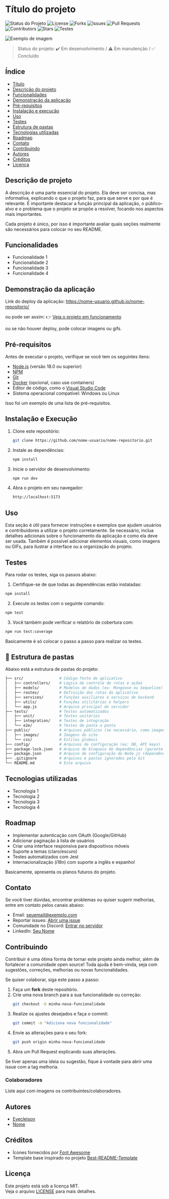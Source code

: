 # Título do projeto

![Status do Projeto](https://img.shields.io/badge/Status-Ativo-green)
![License](https://img.shields.io/github/license/usuário/repositorio.svg)
![Forks](https://img.shields.io/github/forks/usuário/repositorio.svg)
![Issues](https://img.shields.io/github/issues/usuário/repositorio.svg)
![Pull Requests](https://img.shields.io/github/issues-pr/usuário/repositorio.svg)
![Contributors](https://img.shields.io/github/contributors/usuário/repositorio.svg)
![Stars](https://img.shields.io/github/stars/usuário/repositorio.svg)
![Testes](https://img.shields.io/github/actions/workflow/status/usuário/repositorio/testes.yml?branch=main)

![Exemplo de imagem](./imagens/capa.png)

> Status do projeto: ✔️ Em desenvolvimento / ⚠️ Em manutenção / ✅ Concluído

## Índice

- [Título](#titulo-do-projeto)
- [Descrição do projeto](#descrição-do-projeto)
- [Funcionalidades](#funcionalidades)
- [Demonstração da aplicação](#demonstraçao-da-aplicaçao)
- [Pré-requisitos](#pre-requisitos)
- [Instalação e execução](#instalação-e-execução)
- [Uso](#uso)
- [Testes](#testes)
- [Estrutura de pastas](#estrutura-de-pastas)
- [Tecnologias utilizadas](#tecnologias-utilizadas)
- [Roadmap](#roadmap)
- [Contato](#contato)
- [Contribuindo](#contribuindo)
- [Autores](#autores)
- [Créditos](#creditos)
- [Licença](#licença)

## Descrição de projeto

A descrição é uma parte essencial do projeto. Ela deve ser concisa, mas informativa, explicando o que o projeto faz, para que serve e por que é relevante. É importante destacar a função principal da aplicação, o público-alvo e o problema que o projeto se propõe a resolver, focando nos aspectos mais importantes.

Cada projeto é único, por isso é importante avaliar quais seções realmente são necessários para colocar no seu README.

## Funcionalidades

- Funcionalidade 1
- Funcionalidade 2
- Funcionalidade 3
- Funcionalidade 4

## Demonstração da aplicação

Link do deploy da aplicação: https://nome-usuario.github.io/nome-repositorio/

ou pode ser assim: 👉  [Veja o projeto em funcionamento](https://nome-usuario.github.io/nome-repositorio/)

ou se não houver deploy, pode colocar imagens ou gifs.


## Pré-requisitos

Antes de executar o projeto, verifique se você tem os seguintes itens:

- [Node.js](https://nodejs.org/) (versão 18.0 ou superior)
- [NPM](https://www.npmjs.com/)
- [Git](https://git-scm.com/)
- [Docker](https://www.docker.com/) (opcional, caso use containers)
- Editor de código, como o [Visual Studio Code](https://code.visualstudio.com/)
- Sistema operacional compatível: Windows ou Linux

Isso foi um exemplo de uma lista de pré-requisitos.

## Instalação e Execução

1. Clone este repositório:
   ```bash
   git clone https://github.com/nome-usuario/nome-repositorio.git
   ```
2. Instale as dependências:
   ```bash
   npm install
   ```
3. Inicie o servidor de desenvolvimento:
   ```bash
   npm run dev
   ```
4. Abra o projeto em seu navegador:
   ```bash
   http://localhost:5173
   ```
## Uso

Esta seção é útil para fornecer instruções e exemplos que ajudem usuários e contribuidores a utilizar o projeto corretamente. Se necessário, inclua detalhes adicionais sobre o funcionamento da aplicação e como ela deve ser usada. Também é possível adicionar elementos visuais, como imagens ou GIFs, para ilustrar a interface ou a organização do projeto.

## Testes

Para rodar os testes, siga os passos abaixo:

1. Certifique-se de que todas as dependências estão instaladas:
```bash
npm install
```
2. Execute os testes com o seguinte comando:
```bash
npm test
```
3. Você também pode verificar o relatório de cobertura com:
```bash
npm run test:coverage
```
Basicamente é só colocar o passo a passo para realizar os testes.

## 📂 Estrutura de pastas

Abaixo está a estrutura de pastas do projeto:

```bash
├── src/                # Código-fonte do aplicativo
│   ├── controllers/    # Lógica de controle de rotas e ações
│   ├── models/         # Modelos de dados (ex: Mongoose ou Sequelize)
│   ├── routes/         # Definição das rotas do aplicativo
│   ├── services/       # Funções auxiliares e serviços de backend
│   ├── utils/          # Funções utilitárias e helpers
│   └── app.js          # Arquivo principal do servidor
├── tests/              # Testes automatizados
│   ├── unit/           # Testes unitários
│   ├── integration/    # Testes de integração
│   └── e2e/            # Testes de ponta a ponta
├── public/             # Arquivos públicos (se necessário, como imagens ou fontes)
│   ├── images/         # Imagens do site
│   └── css/            # Estilos globais
├── config/             # Arquivos de configuração (ex: DB, API keys)
├── package-lock.json   # Arquivo de bloqueio de dependências (garante consistência)
├── package.json        # Arquivo de configuração do Node.js (dependências, scripts, etc.)
├── .gitignore          # Arquivos e pastas ignorados pelo Git
└── README.md           # Este arquivo
```

## Tecnologias utilizadas

- Tecnologia 1
- Tecnologia 2
- Tecnologia 3
- Tecnologia 4

## Roadmap

- Implementar autenticação com OAuth (Google/GitHub)
- Adicionar paginação à lista de usuários
- Criar uma interface responsiva para dispositivos móveis
- Suporte a temas (claro/escuro)
- Testes automatizados com Jest
- Internacionalização (i18n) com suporte a inglês e espanhol

Basicamente, apresenta os planos futuros do projeto.

## Contato 

Se você tiver dúvidas, encontrar problemas ou quiser sugerir melhorias, entre em contato pelos canais abaixo:

- Email: seuemail@exemplo.com  
- Reportar issues: [Abrir uma issue](https://github.com/seuusuario/seurepositorio/issues)  
- Comunidade no Discord: [Entrar no servidor](https://discord.gg/link-do-servidor)
- LinkedIn: [Seu Nome](https://www.linkedin.com/in/seu-nome/)

## Contribuindo

Contribuir é uma ótima forma de tornar este projeto ainda melhor, além de fortalecer a comunidade open source! Toda ajuda é bem-vinda, seja com sugestões, correções, melhorias ou novas funcionalidades.

Se quiser colaborar, siga este passo a passo:

1. Faça um **fork** deste repositório.
2. Crie uma nova branch para a sua funcionalidade ou correção:
   ```bash
   git checkout -b minha-nova-funcionalidade
   ```
3. Realize os ajustes desejados e faça o commit:
   ```bash
   git commit -m "Adiciona nova funcionalidade"
   ```
4. Envie as alterações para o seu fork:
   ```bash
   git push origin minha-nova-funcionalidade
   ```
5. Abra um Pull Request explicando suas alterações.

Se tiver apenas uma ideia ou sugestão, fique à vontade para abrir uma issue com a tag melhoria.

### Colaboradores
Liste aqui com imagens os contribuintes/colaboradores.

## Autores

- [Evecleison](https://github.com/evecleison)
- [Nome](https://www.github.com/nome-usuario)

## Créditos

- Ícones fornecidos por [Font Awesome](https://fontawesome.com)
- Template base inspirado no projeto [Best-README-Template](https://github.com/othneildrew/Best-README-Template)

## Licença

Este projeto está sob a licença MIT.  
Veja o arquivo [LICENSE](./LICENSE) para mais detalhes.

